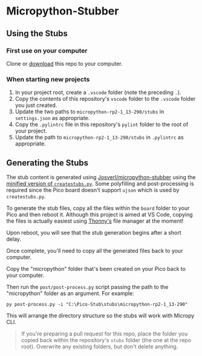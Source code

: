 # Micropython-Stubber

## Using the Stubs

### First use on your computer

Clone or [download](https://github.com/cpwood/Pico-Stub/archive/main.zip) this repo to your computer. 

### When starting new projects

1. In your project root, create a `.vscode` folder (note the preceding `.`).
2. Copy the contents of this repository's `vscode` folder to the `.vscode` folder you just created.
3. Update the two paths to `micropython-rp2-1_13-290/stubs` in `settings.json` as appropriate.
4. Copy the `.pylintrc` file in this repository's `pylint` folder to the root of your project.
5. Update the path to `micropython-rp2-1_13-290/stubs` in `.pylintrc` as appropriate.

## Generating the Stubs

The stub content is generated using [Josverl/micropython-stubber](https://github.com/Josverl/micropython-stubber) using the [minified version of `createstubs.py`](https://github.com/Josverl/micropython-stubber/blob/master/minified/createstubs.py). Some polyfilling and post-processing is required since the Pico board doesn't support `ujson` which is used by `createstubs.py`.

To generate the stub files, copy all the files within the `board` folder to your Pico and then reboot it. Although this project is aimed at VS Code, copying the files is actually easiest using [Thonny's](https://thonny.org/) file manager at the moment!

Upon reboot, you will see that the stub generation begins after a short delay.

Once complete, you'll need to copy all the generated files back to your computer. 

Copy the "micropython" folder that's been created on your Pico back to your computer.

Then run the `post/post-process.py` script passing the path to the "micropython" folder as an argument. For example:

```
py post-process.py -i "C:\Pico-Stub\stubs\micropython-rp2-1_13-290"
```

This will arrange the directory structure so the stubs will work with Micropy CLI.

>  If you're preparing a pull request for this repo, place the folder you copied back within the repository's `stubs` folder (the one at the repo root). Overwrite any existing folders, but don't delete anything.